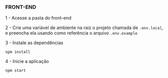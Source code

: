 ### FRONT-END

1 - Acesse a pasta do front-end

2 - Crie uma variável de ambiente na raiz o projeto chamada de `.env.local`, e preencha ela usando como referência o arquivo `.env.example`

3 - Instale as dependências
```
npm install
```

4 - Inicie a aplicação
```
npm start
```
